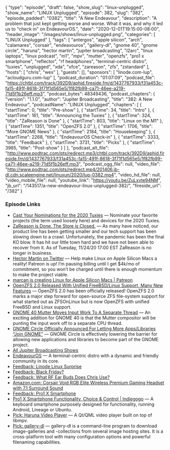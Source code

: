 {
  "type": "episode",
  "draft": false,
  "show_slug": "linux-unplugged",
  "show_name": "LINUX Unplugged",
  "episode": 382,
  "slug": "382",
  "episode_padded": "0382",
  "title": "A New Endeavour",
  "description": "A problem that just kept getting worse and worse. What it was, and why it led us to \"check in\" on EndeavourOS.",
  "date": "2020-12-01T19:15:00-08:00",
  "header_image": "/images/shows/linux-unplugged.png",
  "categories": [
    "LINUX Unplugged"
  ],
  "tags": [
    "antergos",
    "apple silicon",
    "arch",
    "calamares",
    "corsair",
    "endeavouros",
    "gallery-dl",
    "gnome 40",
    "gnome circle",
    "haruna",
    "hector martin",
    "jupiter broadcasting",
    "l2arc",
    "linux laptops",
    "linux podcast",
    "m1",
    "mpv",
    "mutter",
    "openzfs",
    "pro1 x smartphone",
    "reflector",
    "rf headphones",
    "terminal-centric distro",
    "tuxies",
    "unplugged",
    "xda",
    "xfce",
    "zareason",
    "zfs",
    "zstandard"
  ],
  "hosts": [
    "chris",
    "wes"
  ],
  "guests": [],
  "sponsors": [
    "linode.com-lup",
    "acloudguru.com-lup"
  ],
  "podcast_duration": "01:07:09",
  "podcast_file": "https://chtbl.com/track/392D9/aphid.fireside.fm/d/1437767933/f31a453c-fa15-491f-8618-3f71f1d565e5/1f82fb99-ca71-46ee-a219-71d5f1b26eff.mp3",
  "podcast_bytes": 48349436,
  "podcast_chapters": {
    "version": "1.1.0",
    "author": "Jupiter Broadcasting",
    "title": "382: A New Endeavour",
    "podcastName": "LINUX Unplugged",
    "chapters": [
      {
        "startTime": 0,
        "title": "Pre-show"
      },
      {
        "startTime": 34,
        "title": "Intro"
      },
      {
        "startTime": 161,
        "title": "Announcing the Tuxies"
      },
      {
        "startTime": 324,
        "title": "ZaReason is Done"
      },
      {
        "startTime": 803,
        "title": "Linux on the M1"
      },
      {
        "startTime": 1351,
        "title": "OpenZFS 2.0"
      },
      {
        "startTime": 1706,
        "title": "More GNOME News"
      },
      {
        "startTime": 2184,
        "title": "Housekeeping"
      },
      {
        "startTime": 2268,
        "title": "EndeavourOS Check-in"
      },
      {
        "startTime": 3333,
        "title": "Feedback"
      },
      {
        "startTime": 3731,
        "title": "Picks"
      },
      {
        "startTime": 3985,
        "title": "Post-show"
      }
    ]
  },
  "podcast_alt_file": "http://www.podtrac.com/pts/redirect.mp3/chtbl.com/track/392D9/aphid.fireside.fm/d/1437767933/f31a453c-fa15-491f-8618-3f71f1d565e5/1f82fb99-ca71-46ee-a219-71d5f1b26eff.mp3",
  "podcast_ogg_file": null,
  "video_file": "http://www.podtrac.com/pts/redirect.mp4/201406.jb-dl.cdn.scaleengine.net/linuxun/2020/lup-0382.mp4",
  "video_hd_file": null,
  "video_mobile_file": null,
  "youtube_link": "https://youtu.be/ZuLxvte94NM",
  "jb_url": "/143517/a-new-endeavour-linux-unplugged-382/",
  "fireside_url": "/382"
}


### Episode Links

  * [Cast Your Nominations for the 2020 Tuxies](https://forms.gle/ARxi9g5QnLYQoQFZ7 "Cast Your Nominations for the 2020 Tuxies") — Nominate your favorite projects (the term used loosely here) and devices for the 2020 Tuxies.
  * [ZaReason is Done. The Store is Closed.](https://zareason.com/ "ZaReason is Done. The Store is Closed.") — As many have noticed, our product line has been getting smaller and our tech support has been slowing down to a crawl. Unfortunately, the pandemic has been the final KO blow. It has hit our little town hard and we have not been able to recover from it. As of Tuesday, 11/24/20 17:00 EST ZaReason is no longer in business.
  * [Hector Martin on Twitter](https://twitter.com/marcan42/status/1333459867323957251 "Hector Martin on Twitter") — Help make Linux on Apple Silicon Macs a reality! Patreon is up! I’m pausing billing until I get $4k/mo of commitment, so you won’t be charged until there is enough momentum to make the project viable.
  * [marcan is creating Linux for Apple Silicon Macs | Patreon](https://www.patreon.com/marcan "marcan is creating Linux for Apple Silicon Macs | Patreon")
  * [OpenZFS 2.0 Released With Unified FreeBSD/Linux Support, Many New Features](https://www.phoronix.com/scan.php?page=news_item&px=OpenZFS-2.0-Released "OpenZFS 2.0 Released With Unified FreeBSD/Linux Support, Many New Features") — OpenZFS 2.0 has been officially released! OpenZFS 2.0 marks a major step forward for open-source ZFS file-system support for what started out as ZFSOnLinux but is now OpenZFS with unified FreeBSD and Linux support.
  * [GNOME 40 Mutter Moves Input Work To A Separate Thread](https://www.phoronix.com/scan.php?page=news_item&px=GNOME-40-Separate-Input-Thread "GNOME 40 Mutter Moves Input Work To A Separate Thread") — An exciting addition for GNOME 40 is that the Mutter compositor will be punting the input work off to a separate CPU thread.
  * [GNOME Circle Officially Announced For Letting More Apps/Libraries “Join GNOME”](https://www.phoronix.com/scan.php?page=news_item&px=GNOME-Circle-Announced "GNOME Circle Officially Announced For Letting More Apps/Libraries “Join GNOME”") — GNOME Circle is effectively lowering the barrier for allowing new applications and libraries to become part of the GNOME project.
  * [All Jupiter Broadcasting Shows](https://feed.jupiter.zone/allshows "All Jupiter Broadcasting Shows")
  * [EndeavourOS](https://endeavouros.com/ "EndeavourOS") — A terminal-centric distro with a dynamic and friendly community in its core.
  * [Feedback: Linode Linux Surprise](https://slexy.org/view/s2KKdkUitk "Feedback: Linode Linux Surprise")
  * [Feedback: Black Friday?](https://slexy.org/view/s2SRzq9avV "Feedback: Black Friday?")
  * [Feedback: What RF Ear Buds Does Chris Use?](https://slexy.org/view/s2SwD5sHsF "Feedback: What RF Ear Buds Does Chris Use?")
  * [Amazon.com: Corsair Void RGB Elite Wireless Premium Gaming Headset with 7.1 Surround Sound](https://www.amazon.com/gp/product/B07X8SJ8HM/ "Amazon.com: Corsair Void RGB Elite Wireless Premium Gaming Headset with 7.1 Surround Sound")
  * [Feedback: Pro1 X Smartphone](https://slexy.org/view/s21t2tJMc2 "Feedback: Pro1 X Smartphone")
  * [Pro1 X Smartphone Functionality, Choice & Control | Indiegogo](https://www.indiegogo.com/projects/pro1-x-smartphone-functionality-choice-control#/ "Pro1 X Smartphone Functionality, Choice & Control | Indiegogo") — A keyboard smartphone purposely designed for functionality, running Android, Lineage or Ubuntu.
  * [Pick: Haruna Video Player](https://flathub.org/apps/details/com.georgefb.haruna "Pick: Haruna Video Player") — A Qt/QML video player built on top of libmpv.
  * [Pick: gallery-dl](https://github.com/mikf/gallery-dl "Pick: gallery-dl") — gallery-dl is a command-line program to download image-galleries and -collections from several image hosting sites. It is a cross-platform tool with many configuration options and powerful filenaming capabilities.


